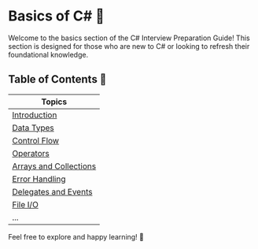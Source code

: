   # Basics of C# 🌱

Welcome to the basics section of the C# Interview Preparation Guide! This section is designed for those who are new to C# or looking to refresh their foundational knowledge.

## Table of Contents 📑

| **Topics**                                    |
|-----------------------------------------------|
| [Introduction](Introduction.md)               |
| [Data Types](DataTypes.md)                    |
| [Control Flow](ControlFlow.md)                |
| [Operators](Operators.md)                     |
| [Arrays and Collections](ArraysAndCollections.md) |
| [Error Handling](ErrorHandling.md)            |
| [Delegates and Events](DelegatesAndEvents.md) |
| [File I/O](FileIO.md)                         |
| ...                                           |

Feel free to explore and happy learning! 🎉

